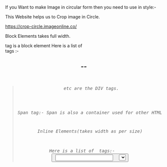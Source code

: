 If you Want to make Image in circular form then you need to use in style:-

<style>
    img
    {
        border-radius:50%;
    }
    </style>



This Website helps us to Crop image in Circle.

https://crop-circle.imageonline.co/

Block Elements takes full width. <div> tag is a block element
Here is a list of <div> tags :-
<address>
<footer>
<header>
<canvas>
<address>
<article>
<h1>--<h6>
<pre>
<section>
<blockquote> etc are the DIV tags.

<!---Span Tag-->

Span tag:- Span is also a container used for other HTML Elements.

Inline Elements(takes width as per size)

Here is a list of <span> tags:-
<a>
<abbr>
<img>
<b>
<bdo>
<big>
<button>
<input>
<label>
<i>
<sub>
<sup>
<object>
<select>
<script>
<samp>
<cite>etc are the inline elements.

<!---List in HTML:---->

List are used to represent real life data in the list form

list are of two types:-

Unordered list :-

<ul> <!--ul Stands for Unordered list--->
<li> Apple </li>
<li> Mango </li> <!--li Stands for List item--->
</ul>

Output:-

Data will be printed in the bullet formats.

ordered list:-

<ol> <!--ol Stands for Ordered List-->
<li> Apple </li>
<li> Mango </li>
</ol>

Output:-

Result will be printed in the Sequence Format like:
1
2
3

a
b
c

I
II
III

Tables In HTML:-

Tables are used to represent real life table data 

<td> <!---It is used to display table data---->
<tr> <!---It is used to display table row---->
<th> <!---It is used to display table header--->

<tr>
<th>Name</th>
<th>Course</th>
</tr>
<tr>
<td>Mohit</td>
<td>B.Tech</td>
</tr>
<tr>
<td>Ramit Ji</td>
<td>B.Tech</td>
</tr>

<style> Tag is used to style the content or html elements.

<style>
div
{
    background-color:red;
}
</style>

Forms in HTML :-

Forms are used to collect data from the user
Eg- Signup/login/help request/contact me

<form>
form content
</form>

Action in form :-
action attributes is used to define what action needs to be performed when a form is submitted.
<form action="/action.php">

Input Box in html:-

<input type="text"placeholder="Type Your Name">

Radio Button:-

<input type="radio"value="class X"name="class">class X

Label in form:-

<label for="id1">
<input type="radio"value="class X"name="class"id="id1">class X
</label>

Text Area:-

<textarea name="-----"id="--"placeholder="---">------</textarea>

Select in Html:-

Dropdowns are used for selection of States, Selection of universities etc.
<select name="City">
<option name="Delhi">Delhi</option>
</select>

For Submit Button:-

<input type="submit"name="Submit">

Iframe Tag:-

Website Inside Webside

<iframe src="link">

Video Tag:-

<video height="100"width="100" src="link">My Video</video>